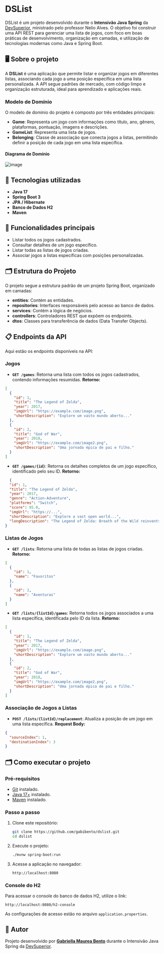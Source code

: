 # DSList

DSList é um projeto desenvolvido durante o **Intensivão Java Spring** da [DevSuperior](https://devsuperior.com.br/), ministrado pelo professor Nelio Alves. O objetivo foi construir uma API REST para gerenciar uma lista de jogos, com foco em boas práticas de desenvolvimento, organização em camadas, e utilização de tecnologias modernas como Java e Spring Boot.  

## 🖥️ Sobre o projeto  

A **DSList** é uma aplicação que permite listar e organizar jogos em diferentes listas, associando cada jogo a uma posição específica em uma lista personalizada. A API segue padrões de mercado, com código limpo e organização estruturada, ideal para aprendizado e aplicações reais.  

### Modelo de Domínio  

O modelo de domínio do projeto é composto por três entidades principais:  

- **Game**: Representa um jogo com informações como título, ano, gênero, plataformas, pontuação, imagens e descrições.  
- **GameList**: Representa uma lista de jogos.  
- **Belonging**: Classe de associação que conecta jogos a listas, permitindo definir a posição de cada jogo em uma lista específica.  

#### Diagrama de Domínio  

![image](https://github.com/user-attachments/assets/0d5006de-2a95-4e3d-bddc-9b470e880651)


## 🚀 Tecnologias utilizadas  

- **Java 17**  
- **Spring Boot 3**  
- **JPA / Hibernate**  
- **Banco de Dados H2** 
- **Maven**  

## 🔧 Funcionalidades principais  

- Listar todos os jogos cadastrados.  
- Consultar detalhes de um jogo específico.  
- Listar todas as listas de jogos criadas.  
- Associar jogos a listas específicas com posições personalizadas.  

## 🗂️ Estrutura do Projeto  

O projeto segue a estrutura padrão de um projeto Spring Boot, organizado em camadas:  

- **entities**: Contém as entidades. 
- **repositories**: Interfaces responsáveis pelo acesso ao banco de dados.  
- **services**: Contém a lógica de negócios.  
- **controllers**: Controladores REST que expõem os endpoints.  
- **dtos**: Classes para transferência de dados (Data Transfer Objects).  

## 📋 Endpoints da API  

Aqui estão os endpoints disponíveis na API:  

### Jogos  
- **`GET /games`**: Retorna uma lista com todos os jogos cadastrados, contendo informações resumidas.
**Retorno:**
```json
[
  {
    "id": 1,
    "title": "The Legend of Zelda",
    "year": 2017,
    "imgUrl": "https://example.com/image.png",
    "shortDescription": "Explore um vasto mundo aberto..."
  },
  {
    "id": 2,
    "title": "God of War",
    "year": 2018,
    "imgUrl": "https://example.com/image2.png",
    "shortDescription": "Uma jornada épica de pai e filho."
  }
]

```
- **`GET /games/{id}`**: Retorna os detalhes completos de um jogo específico, identificado pelo seu ID.
**Retorno:**
``` json
  {
  "id": 1,
  "title": "The Legend of Zelda",
  "year": 2017,
  "genre": "Action-Adventure",
  "platforms": "Switch",
  "score": 95.0,
  "imgUrl": "https://...",
  "shortDescription": "Explore a vast open world...",
  "longDescription": "The Legend of Zelda: Breath of the Wild reinvents the series with its vast open-world gameplay."
}
```
### Listas de Jogos  
- **`GET /lists`**: Retorna uma lista de todas as listas de jogos criadas.
**Retorno:**
``` json
[
  {
    "id": 1,
    "name": "Favoritos"
  },
  {
    "id": 2,
    "name": "Aventuras"
  }
]
```
- **`GET /lists/{listId}/games`**: Retorna todos os jogos associados a uma lista específica, identificada pelo ID da lista.
**Retorno:**
```json
[
  {
    "id": 1,
    "title": "The Legend of Zelda",
    "year": 2017,
    "imgUrl": "https://example.com/image.png",
    "shortDescription": "Explore um vasto mundo aberto..."
  },
  {
    "id": 2,
    "title": "God of War",
    "year": 2018,
    "imgUrl": "https://example.com/image2.png",
    "shortDescription": "Uma jornada épica de pai e filho."
  }
]

```
  
### Associação de Jogos a Listas
- **`POST /lists/{listId}/replacement`**: Atualiza a posição de um jogo em uma lista específica.
**Request Body:**
```json
{
  "sourceIndex": 1,
  "destinationIndex": 3
}
```
## 🗂️ Como executar o projeto  

### Pré-requisitos  

- [Git](https://git-scm.com) instalado.  
- [Java 17+](https://www.oracle.com/java/technologies/javase-jdk17-downloads.html) instalado.  
- [Maven](https://maven.apache.org/) instalado.  

### Passo a passo  

1. Clone este repositório:  
   ```bash  
   git clone https://github.com/gabibento/dslist.git  
   cd dslist  
   ```  

2. Execute o projeto:  
   ```bash  
   ./mvnw spring-boot:run  
   ```  

3. Acesse a aplicação no navegador:  
   ```
   http://localhost:8080  
   ```  

### Console do H2  

Para acessar o console do banco de dados H2, utilize o link:  
```
http://localhost:8080/h2-console  
```  
As configurações de acesso estão no arquivo `application.properties`.  

## 🌟 Autor  

Projeto desenvolvido por **[Gabriella Maurea Bento](https://www.linkedin.com/in/gabriella-maurea-bento)** durante o Intensivão Java Spring da [DevSuperior](https://devsuperior.com.br/).  
